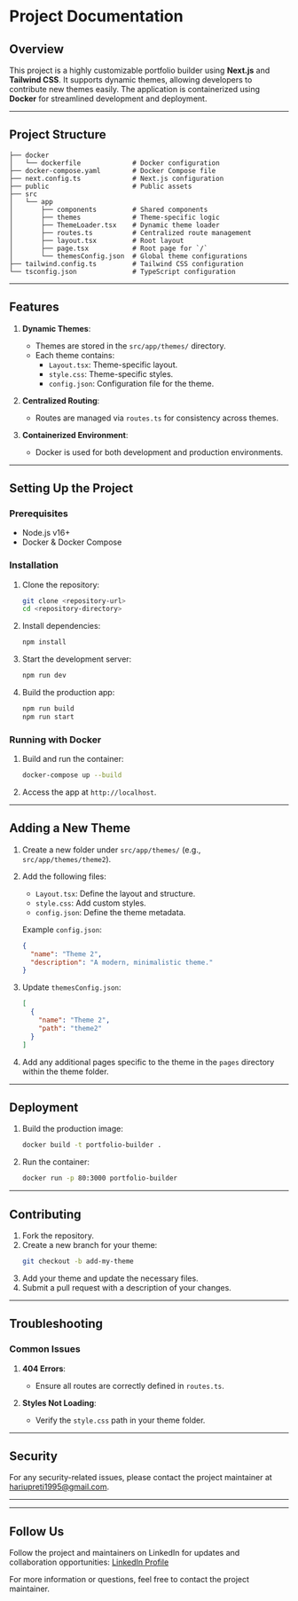 # Project Documentation

## Overview

This project is a highly customizable portfolio builder using **Next.js** and **Tailwind CSS**. It supports dynamic themes, allowing developers to contribute new themes easily. The application is containerized using **Docker** for streamlined development and deployment.

---

## Project Structure

```
├── docker
│   └── dockerfile             # Docker configuration
├── docker-compose.yaml        # Docker Compose file
├── next.config.ts             # Next.js configuration
├── public                     # Public assets
├── src
│   └── app
│       ├── components         # Shared components
│       ├── themes             # Theme-specific logic
│       ├── ThemeLoader.tsx    # Dynamic theme loader
│       ├── routes.ts          # Centralized route management
│       ├── layout.tsx         # Root layout
│       ├── page.tsx           # Root page for `/`
│       └── themesConfig.json  # Global theme configurations
├── tailwind.config.ts         # Tailwind CSS configuration
└── tsconfig.json              # TypeScript configuration
```

---

## Features

1. **Dynamic Themes**:

   - Themes are stored in the `src/app/themes/` directory.
   - Each theme contains:
     - `Layout.tsx`: Theme-specific layout.
     - `style.css`: Theme-specific styles.
     - `config.json`: Configuration file for the theme.

2. **Centralized Routing**:

   - Routes are managed via `routes.ts` for consistency across themes.

3. **Containerized Environment**:
   - Docker is used for both development and production environments.

---

## Setting Up the Project

### Prerequisites

- Node.js v16+
- Docker & Docker Compose

### Installation

1. Clone the repository:

   ```bash
   git clone <repository-url>
   cd <repository-directory>
   ```

2. Install dependencies:

   ```bash
   npm install
   ```

3. Start the development server:

   ```bash
   npm run dev
   ```

4. Build the production app:
   ```bash
   npm run build
   npm run start
   ```

### Running with Docker

1. Build and run the container:
   ```bash
   docker-compose up --build
   ```
2. Access the app at `http://localhost`.

---

## Adding a New Theme

1. Create a new folder under `src/app/themes/` (e.g., `src/app/themes/theme2`).
2. Add the following files:

   - `Layout.tsx`: Define the layout and structure.
   - `style.css`: Add custom styles.
   - `config.json`: Define the theme metadata.

   Example `config.json`:

   ```json
   {
     "name": "Theme 2",
     "description": "A modern, minimalistic theme."
   }
   ```

3. Update `themesConfig.json`:

   ```json
   [
     {
       "name": "Theme 2",
       "path": "theme2"
     }
   ]
   ```

4. Add any additional pages specific to the theme in the `pages` directory within the theme folder.

---

## Deployment

1. Build the production image:

   ```bash
   docker build -t portfolio-builder .
   ```

2. Run the container:
   ```bash
   docker run -p 80:3000 portfolio-builder
   ```

---

## Contributing

1. Fork the repository.
2. Create a new branch for your theme:
   ```bash
   git checkout -b add-my-theme
   ```
3. Add your theme and update the necessary files.
4. Submit a pull request with a description of your changes.

---

## Troubleshooting

### Common Issues

1. **404 Errors**:

   - Ensure all routes are correctly defined in `routes.ts`.

2. **Styles Not Loading**:
   - Verify the `style.css` path in your theme folder.

---

## Security

For any security-related issues, please contact the project maintainer at [hariupreti1995@gmail.com](mailto:hariupreti1995@gmail.com).

---

---

## Follow Us

Follow the project and maintainers on LinkedIn for updates and collaboration opportunities:
[LinkedIn Profile](https://www.linkedin.com/in/hari-upreti/)

For more information or questions, feel free to contact the project maintainer.
